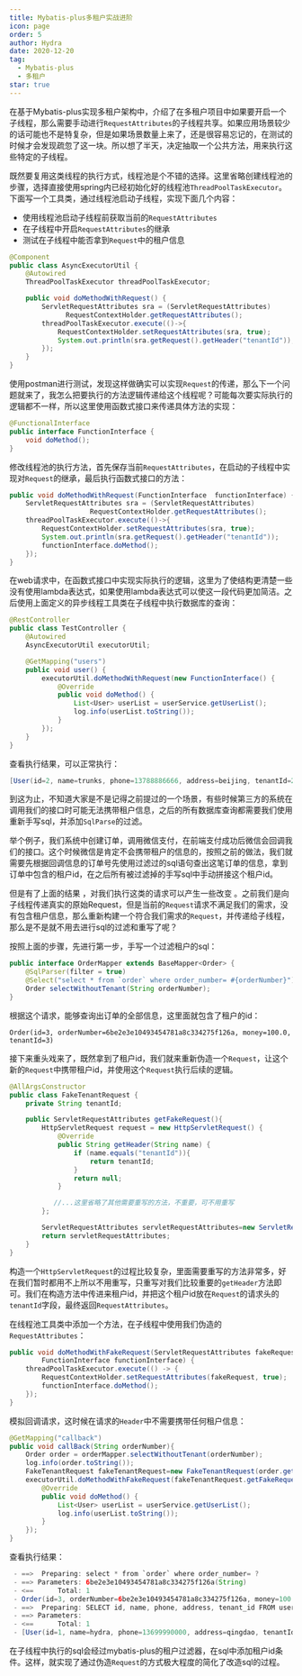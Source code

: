 ```yaml
---
title: Mybatis-plus多租户实战进阶
icon: page
order: 5
author: Hydra
date: 2020-12-20
tag:
  - Mybatis-plus
  - 多租户
star: true
---
```




<!-- more -->

在基于Mybatis-plus实现多租户架构中，介绍了在多租户项目中如果要开启一个子线程，那么需要手动进行`RequestAttributes`的子线程共享。如果应用场景较少的话可能也不是特复杂，但是如果场景数量上来了，还是很容易忘记的，在测试的时候才会发现疏忽了这一块。所以想了半天，决定抽取一个公共方法，用来执行这些特定的子线程。

既然要复用这类线程的执行方式，线程池是个不错的选择。这里省略创建线程池的步骤，选择直接使用spring内已经初始化好的线程池`ThreadPoolTaskExecutor`。下面写一个工具类，通过线程池启动子线程，实现下面几个内容：

- 使用线程池启动子线程前获取当前的`RequestAttributes`
- 在子线程中开启`RequestAttributes`的继承
- 测试在子线程中能否拿到`Request`中的租户信息

```java
@Component
public class AsyncExecutorUtil {
    @Autowired
    ThreadPoolTaskExecutor threadPoolTaskExecutor;

    public void doMethodWithRequest() {
        ServletRequestAttributes sra = (ServletRequestAttributes) 
              RequestContextHolder.getRequestAttributes();
        threadPoolTaskExecutor.execute(()->{
            RequestContextHolder.setRequestAttributes(sra, true);
            System.out.println(sra.getRequest().getHeader("tenantId"));
        });
    }
}
```

使用postman进行测试，发现这样做确实可以实现`Request`的传递，那么下一个问题就来了，我怎么把要执行的方法逻辑传递给这个线程呢？可能每次要实际执行的逻辑都不一样，所以这里使用函数式接口来传递具体方法的实现：

```java
@FunctionalInterface
public interface FunctionInterface {
    void doMethod();
}
```

修改线程池的执行方法，首先保存当前`RequestAttributes`，在启动的子线程中实现对`Request`的继承，最后执行函数式接口的方法：

```java
public void doMethodWithRequest(FunctionInterface  functionInterface) {
    ServletRequestAttributes sra = (ServletRequestAttributes) 
                    RequestContextHolder.getRequestAttributes();
    threadPoolTaskExecutor.execute(()->{
        RequestContextHolder.setRequestAttributes(sra, true);
        System.out.println(sra.getRequest().getHeader("tenantId"));
        functionInterface.doMethod();
    });
}
```

在web请求中，在函数式接口中实现实际执行的逻辑，这里为了使结构更清楚一些没有使用lambda表达式，如果使用lambda表达式可以使这一段代码更加简洁。之后使用上面定义的异步线程工具类在子线程中执行数据库的查询：

```java
@RestController
public class TestController {
    @Autowired
    AsyncExecutorUtil executorUtil;

    @GetMapping("users")
    public void user() {
        executorUtil.doMethodWithRequest(new FunctionInterface() {
            @Override
            public void doMethod() {
                List<User> userList = userService.getUserList();
                log.info(userList.toString());
            }
        });
    }
}
```

查看执行结果，可以正常执行：

```java
[User(id=2, name=trunks, phone=13788886666, address=beijing, tenantId=2)]
```

到这为止，不知道大家是不是记得之前提过的一个场景，有些时候第三方的系统在调用我们的接口时可能无法携带租户信息，之后的所有数据库查询都需要我们使用重新手写sql，并添加`SqlParse`的过滤。

举个例子，我们系统中创建订单，调用微信支付，在前端支付成功后微信会回调我们的接口。这个时候微信是肯定不会携带租户的信息的，按照之前的做法，我们就需要先根据回调信息的订单号先使用过滤过的sql语句查出这笔订单的信息，拿到订单中包含的租户id，在之后所有被过滤掉的手写sql中手动拼接这个租户id。

但是有了上面的结果 ，对我们执行这类的请求可以产生一些改变 。之前我们是向子线程传递真实的原始Request，但是当前的`Request`请求不满足我们的需求，没有包含租户信息，那么重新构建一个符合我们需求的`Request`，并传递给子线程，那么是不是就不用去进行sql的过滤和重写了呢？

按照上面的步骤，先进行第一步，手写一个过滤租户的sql：

```java
public interface OrderMapper extends BaseMapper<Order> {
    @SqlParser(filter = true)
    @Select("select * from `order` where order_number= #{orderNumber}")
    Order selectWithoutTenant(String orderNumber);
}
```

根据这个请求，能够查询出订单的全部信息，这里面就包含了租户的id：

```
Order(id=3, orderNumber=6be2e3e10493454781a8c334275f126a, money=100.0, tenantId=3)
```

接下来重头戏来了，既然拿到了租户id，我们就来重新伪造一个`Request`，让这个新的`Request`中携带租户id，并使用这个`Request`执行后续的逻辑。

```java
@AllArgsConstructor
public class FakeTenantRequest {
    private String tenantId;

    public ServletRequestAttributes getFakeRequest(){
        HttpServletRequest request = new HttpServletRequest() {
            @Override
            public String getHeader(String name) {
                if (name.equals("tenantId")){
                    return tenantId;
                }
                return null;
            }

           //...这里省略了其他需要重写的方法，不重要，可不用重写
        };

        ServletRequestAttributes servletRequestAttributes=new ServletRequestAttributes(request);
        return servletRequestAttributes;
    }
}
```

构造一个`HttpServletRequest`的过程比较复杂，里面需要重写的方法非常多，好在我们暂时都用不上所以不用重写，只重写对我们比较重要的`getHeader`方法即可。我们在构造方法中传进来租户id，并把这个租户id放在`Request`的请求头的`tenantId`字段，最终返回`RequestAttributes`。

在线程池工具类中添加一个方法，在子线程中使用我们伪造的`RequestAttributes`：

```java
public void doMethodWithFakeRequest(ServletRequestAttributes fakeRequest, 
        FunctionInterface functionInterface) {
    threadPoolTaskExecutor.execute(() -> {
        RequestContextHolder.setRequestAttributes(fakeRequest, true);
        functionInterface.doMethod();
    });
}
```

模拟回调请求，这时候在请求的`Header`中不需要携带任何租户信息：

```java
@GetMapping("callback")
public void callBack(String orderNumber){
    Order order = orderMapper.selectWithoutTenant(orderNumber);
    log.info(order.toString());
    FakeTenantRequest fakeTenantRequest=new FakeTenantRequest(order.getTenantId().toString());
    executorUtil.doMethodWithFakeRequest(fakeTenantRequest.getFakeRequest(),new FunctionInterface() {
        @Override
        public void doMethod() {
            List<User> userList = userService.getUserList();
            log.info(userList.toString());
        }
    });
}
```

查看执行结果：

```java
 - ==>  Preparing: select * from `order` where order_number= ? 
 - ==> Parameters: 6be2e3e10493454781a8c334275f126a(String)
 - <==      Total: 1
 - Order(id=3, orderNumber=6be2e3e10493454781a8c334275f126a, money=100.0, tenantId=3)
 - ==>  Preparing: SELECT id, name, phone, address, tenant_id FROM user WHERE (id IS NOT NULL) AND tenant_id = '3' 
 - ==> Parameters: 
 - <==      Total: 1
 - [User(id=1, name=hydra, phone=13699990000, address=qingdao, tenantId=3)]
```

在子线程中执行的sql会经过mybatis-plus的租户过滤器，在sql中添加租户id条件。这样，就实现了通过伪造`Request`的方式极大程度的简化了改造sql的过程。